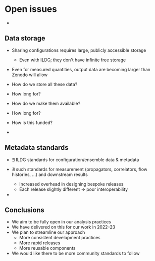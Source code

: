 # Open issues

-

## Data storage

- Sharing configurations requires large, publicly accessible storage
  - Even with ILDG; they don't have infinite free storage
- Even for measured quantities, output data are becoming larger than Zenodo will allow
- How do we store all these data?
- How long for?
- How do we make them available?
- How long for?
- How is this funded?

-

## Metadata standards

- $\exists$ ILDG standards for configuration/ensemble data & metadata
- $\nexists$ such standards for measurement (propagators, correlators, flow histories, …) and downstream results
  - Increased overhead in designing bespoke releases
  - Each release slightly different $\Rightarrow$ poor interoperability

-

## Conclusions

- We aim to be fully open in our analysis practices
- We have delivered on this for our work in 2022&ndash;23
- We plan to streamline our approach
  - More consistent development practices
  - More rapid releases
  - More reusable components
- We would like there to be more community standards to follow

